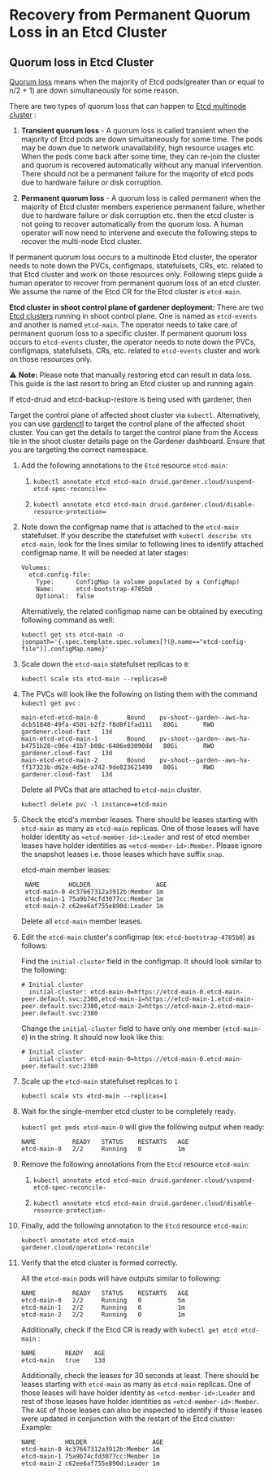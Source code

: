 # Recovery from Permanent Quorum Loss in an Etcd Cluster

## Quorum loss in Etcd Cluster
[Quorum loss](https://etcd.io/docs/v3.4/op-guide/recovery/) means when the majority of Etcd pods(greater than or equal to n/2 + 1) are down simultaneously for some reason.

There are two types of quorum loss that can happen to [Etcd multinode cluster](https://github.com/gardener/etcd-druid/tree/master/docs/proposals/multi-node) :

1. **Transient quorum loss** - A quorum loss is called transient when the majority of Etcd pods are down simultaneously for some time. The pods may be down due to network unavailability, high resource usages etc. When the pods come back after some time, they can re-join the cluster and quorum is recovered automatically without any manual intervention. There should not be a permanent failure for the majority of etcd pods due to hardware failure or disk corruption.

2. **Permanent quorum loss** - A quorum loss is called permanent when the majority of Etcd cluster members experience permanent failure, whether due to hardware failure or disk corruption etc. then the etcd cluster is not going to recover automatically from the quorum loss. A human operator will now need to intervene and execute the following steps to recover the multi-node Etcd cluster.

If permanent quorum loss occurs to a multinode Etcd cluster, the operator needs to note down the PVCs, configmaps, statefulsets, CRs, etc. related to that Etcd cluster and work on those resources only. Following steps guide a human operator to recover from permanent quorum loss of an etcd cluster. We assume the name of the Etcd CR for the Etcd cluster is `etcd-main`.

**Etcd cluster in shoot control plane of gardener deployment:**
There are two [Etcd clusters](https://github.com/gardener/etcd-druid/tree/master/docs/proposals/multi-node) running in shoot control plane. One is named as `etcd-events` and another is named `etcd-main`. The operator needs to take care of permanent quorum loss to a specific cluster. If permanent quorum loss occurs to `etcd-events` cluster, the operator needs to note down the PVCs, configmaps, statefulsets, CRs, etc. related to `etcd-events` cluster and work on those resources only.

:warning: **Note:** Please note that manually restoring etcd can result in data loss. This guide is the last resort to bring an Etcd cluster up and running again.

If etcd-druid and etcd-backup-restore is being used with gardener, then

Target the control plane of affected shoot cluster via `kubectl`. Alternatively, you can use [gardenctl](https://github.com/gardener/gardenctl-v2) to target the control plane of the affected shoot cluster. You can get the details to target the control plane from the Access tile in the shoot cluster details page on the Gardener dashboard. Ensure that you are targeting the correct namespace.

1. Add the following annotations to the `Etcd` resource `etcd-main`:
    1. `kubectl annotate etcd etcd-main druid.gardener.cloud/suspend-etcd-spec-reconcile=`
    
    2. `kubectl annotate etcd etcd-main druid.gardener.cloud/disable-resource-protection=`
    
2. Note down the configmap name that is attached to the `etcd-main` statefulset. If you describe the statefulset with `kubectl describe sts etcd-main`, look for the lines similar to following lines to identify attached configmap name. It will be needed at later stages:

    ```
    Volumes:
      etcd-config-file:
        Type:      ConfigMap (a volume populated by a ConfigMap)
        Name:      etcd-bootstrap-4785b0
        Optional:  false
    ```

    Alternatively, the related configmap name can be obtained by executing following command as well:

    `kubectl get sts etcd-main -o jsonpath='{.spec.template.spec.volumes[?(@.name=="etcd-config-file")].configMap.name}'`

3. Scale down the `etcd-main` statefulset replicas to `0`:

    `kubectl scale sts etcd-main --replicas=0`

4. The PVCs will look like the following on listing them with the command `kubectl get pvc` :

    ```
    main-etcd-etcd-main-0        Bound    pv-shoot--garden--aws-ha-dcb51848-49fa-4501-b2f2-f8d8f1fad111   80Gi       RWO            gardener.cloud-fast   13d
    main-etcd-etcd-main-1        Bound    pv-shoot--garden--aws-ha-b4751b28-c06e-41b7-b08c-6486e03090dd   80Gi       RWO            gardener.cloud-fast   13d
    main-etcd-etcd-main-2        Bound    pv-shoot--garden--aws-ha-ff17323b-d62e-4d5e-a742-9de823621490   80Gi       RWO            gardener.cloud-fast   13d
    ```
    Delete all PVCs that are attached to `etcd-main` cluster.

    `kubectl delete pvc -l instance=etcd-main`

5. Check the etcd's member leases. There should be leases starting with `etcd-main` as many as `etcd-main` replicas.
    One of those leases will have holder identity as `<etcd-member-id>:Leader` and rest of etcd member leases have holder identities as `<etcd-member-id>:Member`.
    Please ignore the snapshot leases i.e. those leases which have suffix `snap`.

    etcd-main member leases:
      ```
       NAME        HOLDER                  AGE
       etcd-main-0 4c37667312a3912b:Member 1m
       etcd-main-1 75a9b74cfd3077cc:Member 1m
       etcd-main-2 c62ee6af755e890d:Leader 1m
      ```

    Delete all `etcd-main` member leases.

6. Edit the `etcd-main` cluster's configmap (ex: `etcd-bootstrap-4785b0`) as follows:

    Find the `initial-cluster` field in the configmap. It should look similar to the following:
    ```
    # Initial cluster
      initial-cluster: etcd-main-0=https://etcd-main-0.etcd-main-peer.default.svc:2380,etcd-main-1=https://etcd-main-1.etcd-main-peer.default.svc:2380,etcd-main-2=https://etcd-main-2.etcd-main-peer.default.svc:2380
    ```

    Change the `initial-cluster` field to have only one member (`etcd-main-0`) in the string. It should now look like this:

    ```
    # Initial cluster
      initial-cluster: etcd-main-0=https://etcd-main-0.etcd-main-peer.default.svc:2380
    ```

7. Scale up the `etcd-main` statefulset replicas to `1`

    `kubectl scale sts etcd-main --replicas=1`

8. Wait for the single-member etcd cluster to be completely ready.

    `kubectl get pods etcd-main-0` will give the following output when ready:
    ```
    NAME          READY   STATUS    RESTARTS   AGE
    etcd-main-0   2/2     Running   0          1m
    ```

9. Remove the following annotations from the `Etcd` resource `etcd-main`:

    1. `kubectl annotate etcd etcd-main druid.gardener.cloud/suspend-etcd-spec-reconcile-`

    2. `kubectl annotate etcd etcd-main druid.gardener.cloud/disable-resource-protection-`

10. Finally, add the following annotation to the `Etcd` resource `etcd-main`:

    `kubectl annotate etcd etcd-main gardener.cloud/operation='reconcile'`

11. Verify that the etcd cluster is formed correctly.

    All the `etcd-main` pods will have outputs similar to following:
    ```
    NAME          READY   STATUS    RESTARTS   AGE
    etcd-main-0   2/2     Running   0          5m
    etcd-main-1   2/2     Running   0          1m
    etcd-main-2   2/2     Running   0          1m
    ```
    Additionally, check if the Etcd CR is ready with `kubectl get etcd etcd-main` :
    ```
    NAME        READY   AGE
    etcd-main   true    13d
    ```

    Additionally, check the leases for 30 seconds at least. There should be leases starting with `etcd-main` as many as `etcd-main` replicas. One of those leases will have holder identity as `<etcd-member-id>:Leader` and rest of those leases have holder identities as `<etcd-member-id>:Member`. The `AGE` of those leases can also be inspected to identify if those leases were updated in conjunction with the restart of the Etcd cluster: Example:

    ```
    NAME        HOLDER                  AGE
    etcd-main-0 4c37667312a3912b:Member 1m
    etcd-main-1 75a9b74cfd3077cc:Member 1m
    etcd-main-2 c62ee6af755e890d:Leader 1m
    ```
